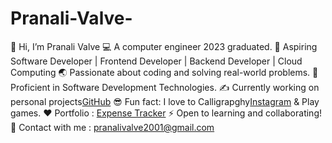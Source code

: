 # Pranali-Valve-
👋 Hi, I’m Pranali Valve
💻 A computer engineer 2023 graduated.
🎯 Aspiring Software Developer | Frontend Developer | Backend Developer | Cloud Computing
🌏 Passionate about coding and solving real-world problems.
💯 Proficient in Software Development Technologies.
✍️ Currently working on personal projects[GitHub](https://github.com/pranalivalve1108)
😎 Fun fact: I love to Calligrapghy[Instagram](https://www.instagram.com/pranaliii_calligraphy?utm_source=ig_web_button_share_sheet&igsh=ZDNlZDc0MzIxNw==) & Play games.
❤️ Portfolio : [Expense Tracker](https://pranalii-portfolio.netlify.app)
⚡ Open to learning and collaborating!
📧 Contact with me : pranalivalve2001@gmail.com
